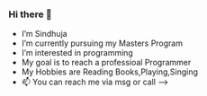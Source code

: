 ### Hi there 👋

<!--
**SindhujaVilipala/SindhujaVilipala** is a ✨ _special_ ✨ repository because its `README.md` (this file) appears on your GitHub profile.

Here are some ideas to get you started:

- 🔭 I’m currently working on ...
- 🌱 I’m currently learning ...
- 👯 I’m looking to collaborate on ...
- 🤔 I’m looking for help with ...
- 💬 Ask me about ...
- 📫 How to reach me: ...
- 😄 Pronouns: ...
- ⚡ Fun fact: ...
-->
- I’m Sindhuja
- I’m currently pursuing my Masters Program
- I’m interested in programming
- My goal is to reach a professioal Programmer
- My Hobbies are Reading Books,Playing,Singing
- 📫 You can reach me via msg or call
-->
